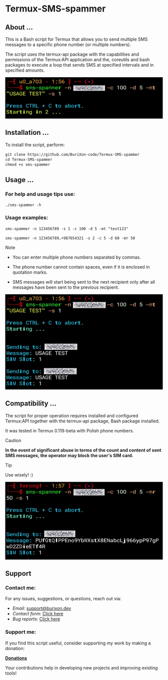 # Termux-SMS-spammer

## About ...

This is a Bash script for Termux that allows you to send multiple SMS messages to a specific phone number (or multiple numbers).

The script uses the termux-api package with the capabilities and permissions of the Termux:API application and the, coreutils and bash packages to execute a loop that sends SMS at specified intervals and in specified amounts.

![screenshot](/img1.jpg)

## Installation ...

To install the script, perform:

```
git clone https://github.com/BuriXon-code/Termux-SMS-spammer
cd Termux-SMS-spammer
chmod +x sms-spammer
```

## Usage ...

### For help and usage tips use:

```
./sms-spammer -h
```
### Usage examples:
```
sms-spammer -n 123456789 -s 1 -c 100 -d 5 -mt "test123"
```
```
sms-spammer -n 123456789,+987654321 -s 2 -c 5 -d 60 -mr 50
```

> [!NOTE]
> + You can enter multiple phone numbers separated by commas.
>
> + The phone number cannot contain spaces, even if it is enclosed in quotation marks.
>
> + SMS messages will start being sent to the next recipient only after all messages have been sent to the previous recipient.

![screenshot](/img2.jpg)

## Compatibility ...

The script for proper operation requires installed and configured Termux:API together with the termux-api package, Bash package installed.

It was tested in Termux 0.119-beta with Polish phone numbers.

> [!CAUTION]
> **In the event of significant abuse in terms of the count and content of sent SMS messages, the operator may block the user's SIM card.**

> [!TIP]
> Use wisely! :\)

![screenshot](/img3.jpg)

## Support
### Contact me:
For any issues, suggestions, or questions, reach out via:

- *Email:* support@burixon.dev  
- *Contact form:* [Click here](https://burixon.dev/contact/)
- *Bug reports:* [Click here](https://burixon.dev/bugreport/#Termux-SMS-spammer)

### Support me:
If you find this script useful, consider supporting my work by making a donation:

[**Donations**](https://burixon.dev/donate/)

Your contributions help in developing new projects and improving existing tools!
